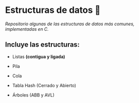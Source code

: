 # Estructuras de datos 🚀

_Repositorio algunas de las estructuras de datos más comunes, implementadas en C._

## Incluye las estructuras:

* Listas **(contigua y ligada)**

* Pila

* Cola

* Tabla Hash (Cerrado y Abierto)

* Árboles (ABB y AVL)
